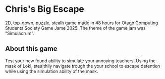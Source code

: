 # Chris's Big Escape
2D, top-down, puzzle, stealh game made in 48 hours for Otago Computing Students Society Game Jame 2025.
The theme of the game jam was "Simulacrum".

## About this game
Test your new found ability to simulate your annoying teachers. Using the mask of Loki, stealthily navigate trough the your school to escape detention while using the simulation ability of the mask.
